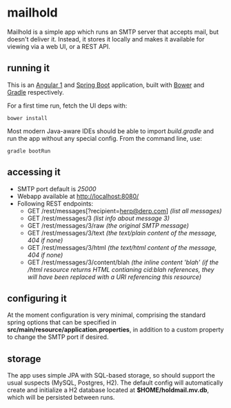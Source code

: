 # mailhold

Mailhold is a simple app which runs an SMTP server that accepts mail, but doesn't deliver it. Instead, it stores it locally and makes it available for viewing via a web UI, or a REST API.

## running it

This is an [Angular 1](https://angularjs.org/) and [Spring Boot](http://projects.spring.io/spring-boot) application, built with [Bower](https://bower.io) and [Gradle](https://gradle.org) respectively.  

For a first time run, fetch the UI deps with:

    bower install

Most modern Java-aware IDEs should be able to import *build.gradle* and run the app without any special config.  From the command line, use: 

	gradle bootRun


## accessing it

* SMTP port default is *25000*
* Webapp available at [http://localhost:8080/](http://localhost:8080/)
* Following REST endpoints:
	* GET /rest/messages[?recipient=herp@derp.com] _(list all messages)_
	* GET /rest/messages/3 _(list info about message 3)_
	* GET /rest/messages/3/raw _(the original SMTP message)_
	* GET /rest/messages/3/text _(the text/plain content of the message, 404 if none)_
	* GET /rest/messages/3/html _(the text/html content of the message, 404 if none)_
	* GET /rest/messages/3/content/blah _(the inline content 'blah' (if the /html resource returns HTML contianing cid:blah references, they will have been replaced with a URI referencing this resource)_

## configuring it

At the moment configuration is very minimal, comprising the standard spring options that can be specified in **src/main/resource/application.properties**, in addition to a custom property to change the SMTP port if desired.

## storage

The app uses simple JPA with SQL-based storage, so should support the usual suspects (MySQL, Postgres, H2). The default config will automatically create and initialize a H2 database located at **$HOME/holdmail.mv.db**, which will be persisted between runs.

